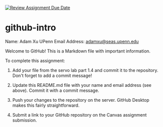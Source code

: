[![Review Assignment Due Date](https://classroom.github.com/assets/deadline-readme-button-22041afd0340ce965d47ae6ef1cefeee28c7c493a6346c4f15d667ab976d596c.svg)](https://classroom.github.com/a/sGVpl034)
# github-intro

Name: Adam Xu
UPenn Email Address:  adamxu@seas.upenn.edu

Welcome to GitHub! This is a Markdown file with important information.

To complete this assignment:

1. Add your file from the servo lab part 1.4 and commit it to the repository. Don't forget to add a commit message!

2. Update this README.md file with your name and email address (see above). Commit it with a commit message.

3. Push your changes to the repository on the server. GitHub Desktop makes this fairly straightforward.

4. Submit a link to your GitHub repository on the Canvas assignment submission.
